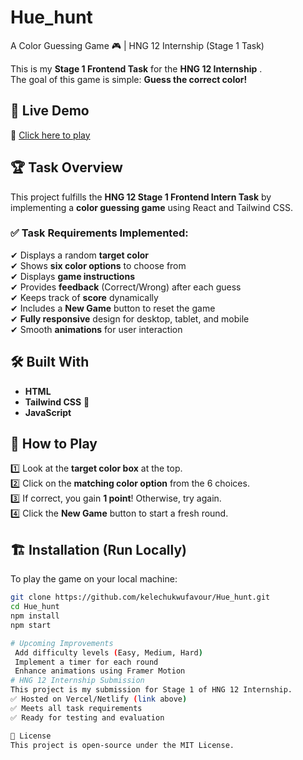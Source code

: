# Hue_hunt

A Color Guessing Game 🎮 | HNG 12 Internship (Stage 1 Task)

This is my **Stage 1 Frontend Task** for the **HNG 12 Internship** .  
The goal of this game is simple: **Guess the correct color!**  

## 🚀 Live Demo
🔗 [Click here to play](https://hue-hunt-7yj5fwppi-favour-kelechukwus-projects.vercel.app)  

## 🏆 Task Overview  
This project fulfills the **HNG 12 Stage 1 Frontend Intern Task** by implementing a **color guessing game** using React and Tailwind CSS.  

### ✅ Task Requirements Implemented:  
✔ Displays a random **target color**  
✔ Shows **six color options** to choose from  
✔ Displays **game instructions**  
✔ Provides **feedback** (Correct/Wrong) after each guess  
✔ Keeps track of **score** dynamically  
✔ Includes a **New Game** button to reset the game  
✔ **Fully responsive** design for desktop, tablet, and mobile  
✔ Smooth **animations** for user interaction  

## 🛠️ Built With  
- **HTML**
- **Tailwind CSS** 🎨  
- **JavaScript**  

## 📜 How to Play  
1️⃣ Look at the **target color box** at the top.  
2️⃣ Click on the **matching color option** from the 6 choices.  
3️⃣ If correct, you gain **1 point**! Otherwise, try again.  
4️⃣ Click the **New Game** button to start a fresh round.  

## 🏗 Installation (Run Locally)  
To play the game on your local machine:  
```sh
git clone https://github.com/kelechukwufavour/Hue_hunt.git
cd Hue_hunt
npm install
npm start

# Upcoming Improvements
 Add difficulty levels (Easy, Medium, Hard)
 Implement a timer for each round
 Enhance animations using Framer Motion
# HNG 12 Internship Submission
This project is my submission for Stage 1 of HNG 12 Internship.
✅ Hosted on Vercel/Netlify (link above)
✅ Meets all task requirements
✅ Ready for testing and evaluation

📜 License
This project is open-source under the MIT License.


